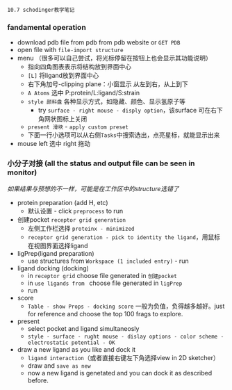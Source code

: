 `10.7 schodinger教学笔记`
### fandamental operation
- download pdb file from pdb
    from pdb website or `GET PDB`
- open file with `file-import structure`
- menu （很多可以自己尝试，将光标停留在按钮上也会显示其功能说明）
    - 指向四角图表表示将结构放到界面中心
    - `[L]` 将ligand放到界面中心 
    - 右下角加号-clipping plane：小窗显示
    从左到右，从上到下
    - `A Atoms` 选中 P:protein/L:ligand/S:strain
    - `style 颜料盘` 各种显示方式，如隐藏、颜色、显示氢原子等
        - try `surface - right mouse - disply option`，该surface 可在右下角网状图标上关闭
    - `present 滑块` - `apply custom preset`
    - 下面一行小选项可以从右侧`Tasks`中搜索选出，点亮星标，就能显示出来
- mouse
    left 选中
    right 拖动

### 小分子对接 (all the status and output file can be seen in monitor)
*如果结果与预想的不一样，可能是在工作区中的structure选错了*
- protein preparation (add H, etc)
    - 默认设置 - click `preprocess` to run
- 创建pocket `receptor grid generation`
    - 左侧工作栏选择 `proteinx - minimized`
    - `receptor grid generation - pick to identity the ligand`，用鼠标在视图界面选择ligand
- ligPrep(ligand preparation)
    - use structures from `Workspace (1 included entry)` - run
- ligand docking (docking)
    - in `receptor grid` choose file generated in `创建pocket`
    - in `use ligands from ` choose file  generated in `ligPrep` 
    - run
- score 
    - `Table - show Props - docking score` 一般为负值，负得越多越好。just for reference and choose the top 100 frags to explore.
- present
    - select pocket and ligand simultaneosly
    - `style - surface - rught mouse - dislay options - color scheme - electrostatic potential - OK`
- draw a new ligand as you like and dock it
    - `ligand interaction`（或者直接右键左下角选择view in 2D sketcher） 
    - draw and `save as new`
    - now a new ligand is genetated and you can dock it as described before.
